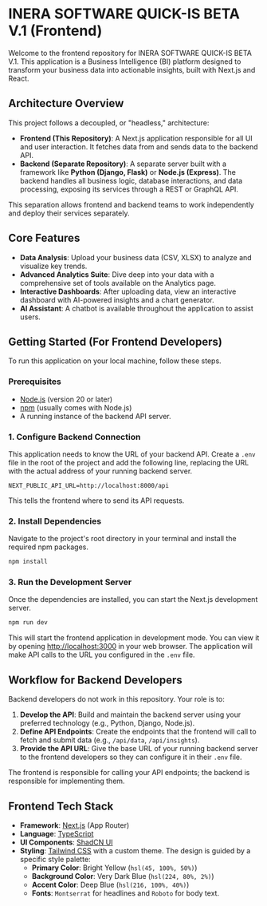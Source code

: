 # INERA SOFTWARE QUICK-IS BETA V.1 (Frontend)

Welcome to the frontend repository for INERA SOFTWARE QUICK-IS BETA V.1. This application is a Business Intelligence (BI) platform designed to transform your business data into actionable insights, built with Next.js and React.


## Architecture Overview

This project follows a decoupled, or "headless," architecture:

-   **Frontend (This Repository)**: A Next.js application responsible for all UI and user interaction. It fetches data from and sends data to the backend API.
-   **Backend (Separate Repository)**: A separate server built with a framework like **Python (Django, Flask)** or **Node.js (Express)**. The backend handles all business logic, database interactions, and data processing, exposing its services through a REST or GraphQL API.

This separation allows frontend and backend teams to work independently and deploy their services separately.

## Core Features

-   **Data Analysis**: Upload your business data (CSV, XLSX) to analyze and visualize key trends.
-   **Advanced Analytics Suite**: Dive deep into your data with a comprehensive set of tools available on the Analytics page.
-   **Interactive Dashboards**: After uploading data, view an interactive dashboard with AI-powered insights and a chart generator.
-   **AI Assistant**: A chatbot is available throughout the application to assist users.

## Getting Started (For Frontend Developers)

To run this application on your local machine, follow these steps.

### Prerequisites

-   [Node.js](https://nodejs.org/) (version 20 or later)
-   [npm](https://www.npmjs.com/) (usually comes with Node.js)
-   A running instance of the backend API server.

### 1. Configure Backend Connection

This application needs to know the URL of your backend API. Create a `.env` file in the root of the project and add the following line, replacing the URL with the actual address of your running backend server.

```
NEXT_PUBLIC_API_URL=http://localhost:8000/api
```

This tells the frontend where to send its API requests.

### 2. Install Dependencies

Navigate to the project's root directory in your terminal and install the required npm packages.

```bash
npm install
```

### 3. Run the Development Server

Once the dependencies are installed, you can start the Next.js development server.

```bash
npm run dev
```

This will start the frontend application in development mode. You can view it by opening [http://localhost:3000](http://localhost:3000) in your web browser. The application will make API calls to the URL you configured in the `.env` file.

## Workflow for Backend Developers

Backend developers do not work in this repository. Your role is to:

1.  **Develop the API**: Build and maintain the backend server using your preferred technology (e.g., Python, Django, Node.js).
2.  **Define API Endpoints**: Create the endpoints that the frontend will call to fetch and submit data (e.g., `/api/data`, `/api/insights`).
3.  **Provide the API URL**: Give the base URL of your running backend server to the frontend developers so they can configure it in their `.env` file.

The frontend is responsible for calling your API endpoints; the backend is responsible for implementing them.

## Frontend Tech Stack

-   **Framework**: [Next.js](https://nextjs.org/) (App Router)
-   **Language**: [TypeScript](https://www.typescriptlang.org/)
-   **UI Components**: [ShadCN UI](https://ui.shadcn.com/)
-   **Styling**: [Tailwind CSS](https://tailwindcss.com/) with a custom theme. The design is guided by a specific style palette:
    -   **Primary Color**: Bright Yellow (`hsl(45, 100%, 50%)`)
    -   **Background Color**: Very Dark Blue (`hsl(224, 80%, 2%)`)
    -   **Accent Color**: Deep Blue (`hsl(216, 100%, 40%)`)
    -   **Fonts**: `Montserrat` for headlines and `Roboto` for body text.
